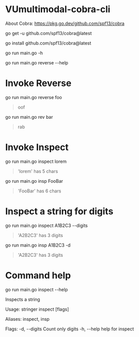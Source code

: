 # VUmultimodal-cobra-cli

About Cobra: https://pkg.go.dev/github.com/spf13/cobra

go get -u github.com/spf13/cobra@latest

go install github.com/spf13/cobra@latest

go run main.go -h

go run main.go reverse --help

# Invoke Reverse
go run main.go reverse foo
> oof

go run main.go rev bar
> rab

# Invoke Inspect
go run main.go inspect lorem
> 'lorem' has 5 chars

go run main.go insp FooBar
> 'FooBar' has 6 chars

# Inspect a string for digits
go run main.go inspect A1B2C3 --digits
> 'A2B2C3' has 3 digits

go run main.go insp A1B2C3 -d
> 'A2B2C3' has 3 digits

# Command help
go run main.go inspect --help

Inspects a string

Usage:
  stringer inspect [flags]

Aliases:
  inspect, insp

Flags:
  -d, --digits   Count only digits
  -h, --help     help for inspect

